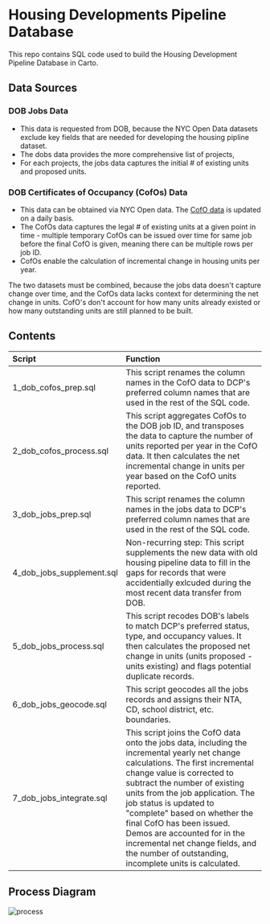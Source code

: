 # Housing Developments Pipeline Database
This repo contains SQL code used to build the Housing Development Pipeline Database in Carto.

## Data Sources

### DOB Jobs Data
- This data is requested from DOB, because the NYC Open Data datasets exclude key fields that are needed for developing the housing pipline dataset.
- The dobs data provides the more comprehensive list of projects,
- For each projects, the jobs data captures the initial # of existing units and proposed units.

### DOB Certificates of Occupancy (CofOs) Data
- This data can be obtained via NYC Open data. The [CofO data](https://data.cityofnewyork.us/dataset/DOB-Certificate-Of-Occupancy/bs8b-p36w/data) is updated on a daily basis.
- The CofOs data captures the legal # of existing units at a given point in time - multiple temporary CofOs can be issued over time for same job before the final CofO is given, meaning there can be multiple rows per job ID.
- CofOs enable the calculation of incremental change in housing units per year.

The two datasets must be combined, because the jobs data doesn't capture change over time, and the CofOs data lacks context for determining the net change in units. CofO's don't account for how many units already existed or how many outstanding units are still planned to be built.


## Contents

| Script | Function |
| :-- | :-- | 
| 1_dob_cofos_prep.sql | This script renames the column names in the CofO data to DCP's preferred column names that are used in the rest of the SQL code. |
| 2_dob_cofos_process.sql | This script aggregates CofOs to the DOB job ID, and transposes the data to capture the number of units reported per year in the CofO data. It then calculates the net incremental change in units per year based on the CofO units reported. |
| 3_dob_jobs_prep.sql | This script renames the column names in the jobs data to DCP's preferred column names that are used in the rest of the SQL code. |
| 4_dob_jobs_supplement.sql | Non-recurring step: This script supplements the new data with old housing pipeline data to fill in the gaps for records that were accidentially exlcuded during the most recent data transfer from DOB. |
| 5_dob_jobs_process.sql | This script recodes DOB's labels to match DCP's preferred status, type, and occupancy values. It then calculates the proposed net change in units (units proposed - units existing) and flags potential duplicate records. |
| 6_dob_jobs_geocode.sql | This script geocodes all the jobs records and assigns their NTA, CD, school district, etc. boundaries. |
| 7_dob_jobs_integrate.sql | This script joins the CofO data onto the jobs data, including the incremental yearly net change calculations. The first incremental change value is corrected to subtract the number of existing units from the job application. The job status is updated to "complete" based on whether the final CofO has been issued. Demos are accounted for in the incremental net change fields, and the number of outstanding, incomplete units is calculated.

## Process Diagram

![process](https://github.com/NYCPlanning/housingpipeline-db/blob/master/diagram_housingdb_build.png)
